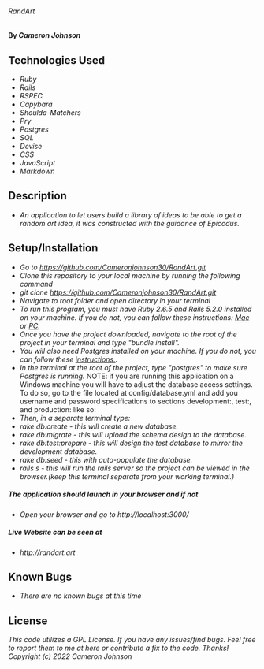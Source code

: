 ###### RandArt

#### By _**Cameron Johnson**_

## Technologies Used

* _Ruby_ 
* _Rails_ 
* _RSPEC_
* _Capybara_
* _Shoulda-Matchers_
* _Pry_
* _Postgres_
* _SQL_
* _Devise_
* _CSS_ 
* _JavaScript_
* _Markdown_

## Description
* _An application to let users build a library of ideas to be able to get a random art idea, it was constructed with the guidance of Epicodus._

## Setup/Installation
* _Go to https://github.com/Cameronjohnson30/RandArt.git_
* _Clone this repository to your local machine by running the following command_
* _git clone https://github.com/Cameronjohnson30/RandArt.git_
* _Navigate to root folder and open directory in your terminal_
* _To run this program, you must have Ruby 2.6.5 and Rails 5.2.0 installed on your machine. If you do not, you can follow these instructions: [Mac](https://www.learnhowtoprogram.com/ruby-and-rails-part-time/getting-started-with-ruby/installing-ruby-on-mac) or [PC](https://www.learnhowtoprogram.com/ruby-and-rails-part-time/getting-started-with-ruby/installing-ruby-on-windows)._
* _Once you have the project downloaded, navigate to the root of the project in your terminal and type "bundle install"._
* _You will also need Postgres installed on your machine. If you do not, you can follow these [instructions.](https://www.learnhowtoprogram.com/ruby-and-rails-part-time/getting-started-with-ruby/installing-postgres)._
* _In the terminal at the root of the project, type "postgres" to make sure Postgres is running._
NOTE: if you are running this application on a Windows machine you will have to adjust the database access settings. To do so, go to the file located at config/database.yml and add you username and password specifications to sections development:, test:, and production: like so:
*  _Then, in a separate terminal type:_
*  _rake db:create - this will create a new database._
*  _rake db:migrate - this will upload the schema design to the database._
*  _rake db:test:prepare - this will design the test database to mirror the development database._
*  _rake db:seed - this with auto-populate the database._
*  _rails s - this will run the rails server so the project can be viewed in the browser.(keep this terminal separate from your working terminal.)_

##### The application should launch in your browser and if not
* _Open your browser and go to http://localhost:3000/_

##### Live Website can be seen at
* _http://randart.art_

## Known Bugs
* _There are no known bugs at this time_

## License
_This code utilizes a GPL License. If you have any issues/find bugs. Feel free to report them to me at here or contribute a fix to the code. Thanks! Copyright (c) 2022 Cameron Johnson_
